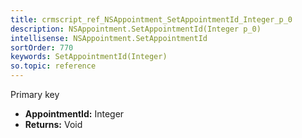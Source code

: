 ```yaml
---
title: crmscript_ref_NSAppointment_SetAppointmentId_Integer_p_0
description: NSAppointment.SetAppointmentId(Integer p_0)
intellisense: NSAppointment.SetAppointmentId
sortOrder: 770
keywords: SetAppointmentId(Integer)
so.topic: reference
---
```



Primary key



* **AppointmentId:** Integer
* **Returns:** Void



